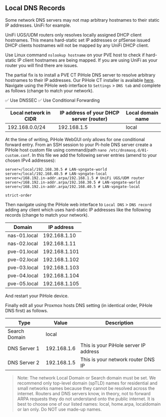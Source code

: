 <h2>Local DNS Records</h2>

Some network DNS servers may not map arbitrary hostnames to their static IP addresses. UniFi for example.

UniFi UGS/UDM routers only resolves locally assigned DHCP client hostnames. This means hard-static set IP addresses or pfSense issued DHCP clients hostnames will not be mapped by any UniFi DHCP client.

Use Linux command `nslookup hostname` on your PVE host to check if hard-static IP client hostnames are being mapped. If you are using UniFi as your router you will find there are issues.

The partial fix is to install a PVE CT PiHole DNS server to resolve arbitrary hostnames to their IP addresses. Our PiHole CT installer is available [here](https://github.com/picasso566/pve-homelab). Navigate using the PiHole web interface to `Settings` > `DNS tab` and complete as follows (change to match your network).

:white_check_mark: Use DNSSEC
:white_check_mark: Use Conditional Forwarding

|Local network in CIDR|IP address of your DHCP server (router)|Local domain name
|----|----|----
|192.168.0.0/24|192.168.1.5|local

At the time of writing, PiHole WebGUI only allows for one conditional forward entry. From an SSH session to your Pi-hole DNS server create a PiHole host custom file using command/path `nano /etc/dnsmasq.d/01-custom.conf`. In this file we add the following server entries (amend to your chosen IPv4 addresses):

```
server=/local/192.168.30.5 # LAN-vpngate-world
server=/local/192.168.40.5 # LAN-vpngate-local
server=/168.192.in-addr.arpa/192.168.1.5 # UniFi UGS/UDM router
server=/168.192.in-addr.arpa/192.168.30.5 # LAN-vpngate-world
server=/168.192.in-addr.arpa/192.168.40.5 # LAN-vpngate-local

strict-order
```

Then navigate using the PiHole web interface to `Local DNS` > `DNS record` adding any client which uses hard-static IP addresses like the following records (change to match your network).

|Domain|IP address
|----|----
|nas-01.local|192.168.1.10
|nas-02.local|192.168.1.11
|pve-01.local|192.168.1.101
|pve-02.local|192.168.1.102
|pve-03.local|192.168.1.103
|pve-04.local|192.168.1.104
|pve-05.local|192.168.1.105

And restart your PiHole device.

Finally edit all your Proxmox hosts DNS setting (in identical order, PiHole DNS first) as follows.

|Type|Value|Description
|----|----|----
|Search Domain|local
|DNS Server 1|192.168.1.6|This is your PiHole server IP address
|DNS Server 2|192.168.1.5|This is your network router DNS IP


> Note: The network Local Domain or Search domain must be set. We recommend only top-level domain (spTLD) names for residential and small networks names because they cannot be resolved across the internet. Routers and DNS servers know, in theory, not to forward ARPA requests they do not understand onto the public internet. It is best to choose one of our listed names: local, home.arpa, localdomain or lan only. Do NOT use made-up names.

